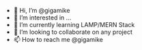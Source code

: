 - 👋 Hi, I’m @gigamike
- 👀 I’m interested in ...
- 🌱 I’m currently learning LAMP/MERN Stack
- 💞️ I’m looking to collaborate on any project
- 📫 How to reach me @gigamike

<!---
gigamike/gigamike is a ✨ special ✨ repository because its `README.md` (this file) appears on your GitHub profile.
You can click the Preview link to take a look at your changes.
--->
